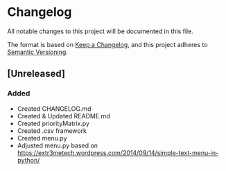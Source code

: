 # Changelog

All notable changes to this project will be documented in this file.

The format is based on [Keep a Changelog](https://keepachangelog.com/en/1.0.0/),
and this project adheres to [Semantic Versioning](https://semver.org/spec/v2.0.0.html).

## [Unreleased]
### Added
- Created CHANGELOG.md
- Created & Updated README.md
- Created priorityMatrix.py
- Created .csv framework
- Created menu.py
- Adjusted menu.py based on https://extr3metech.wordpress.com/2014/09/14/simple-text-menu-in-python/ 